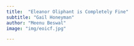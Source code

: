 ```yaml
---
title:  "Eleanor Oliphant is Completely Fine"
subtitle: "Gail Honeyman"
author: "Meenu Beswal"
image: "img/eoicf.jpg"

---
```


